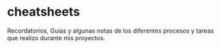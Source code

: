 # cheatsheets
Recordatorios, Guías y algunas notas de los diferentes procesos y tareas que realizo durante mis proyectos.
